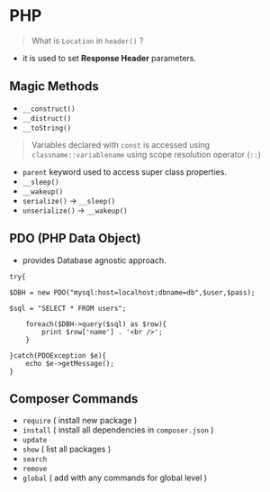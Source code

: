 # PHP
> What is `Location` in `header()` ?
- it is used to set **Response Header** parameters.

## Magic Methods
- `__construct()`
- `__distruct()`
- `__toString()`
> Variables declared with `const` is accessed using `classname::variablename` using scope resolution operator (`::`)
- `parent` keyword used to access super class properties.
- `__sleep()`
- `__wakeup()`
- `serialize()` -> `__sleep()`
- `unserialize()` -> `__wakeup()`

## PDO (PHP Data Object)
- provides Database agnostic approach.
```
try{

$DBH = new PDO("mysql:host=localhost;dbname=db",$user,$pass);

$sql = "SELECT * FROM users";

    foreach($DBH->query($sql) as $row){
        print $row['name'] . '<br />';
    }
    
}catch(PDOException $e){
    echo $e->getMessage();
}
```

## Composer Commands
- `require` ( install new package )
- `install` ( install all dependencies in `composer.json` )
- `update`
- `show` ( list all packages )
- `search`
- `remove`
- `global` ( add with any commands for global level )